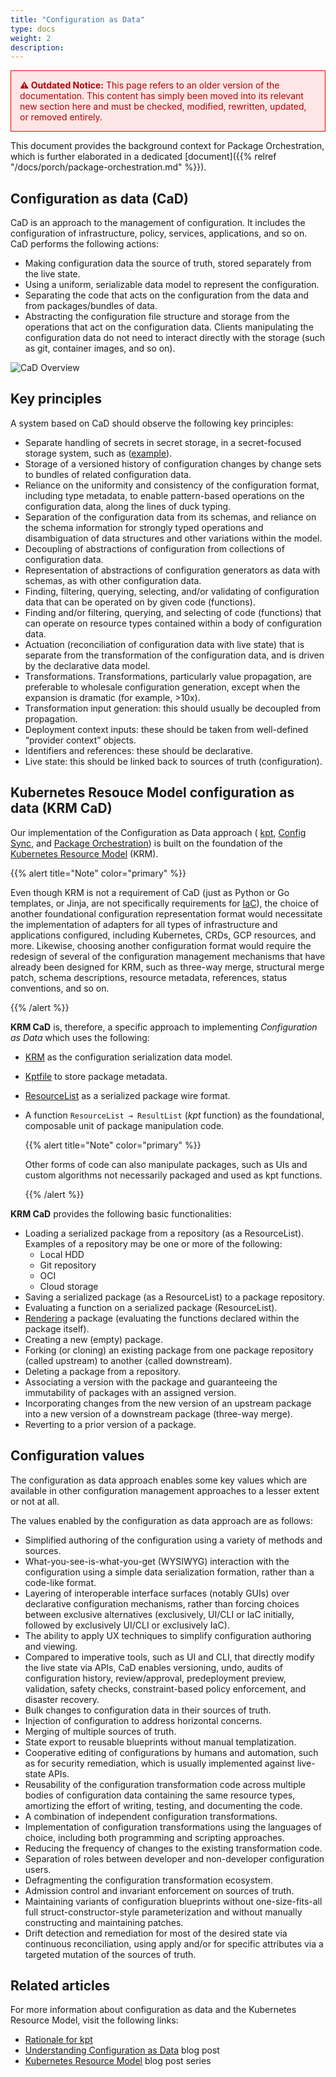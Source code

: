 ```yaml
---
title: "Configuration as Data"
type: docs
weight: 2
description: 
---
```


<div style="border: 1px solid red; background-color: #ffe6e6; color: #b30000; padding: 1em; margin-bottom: 1em;">
  <strong>⚠️ Outdated Notice:</strong> This page refers to an older version of the documentation. This content has simply been moved into its relevant new section here and must be checked, modified, rewritten, updated, or removed entirely.
</div>

This document provides the background context for Package Orchestration, which is further
elaborated in a dedicated [document]({{% relref "/docs/porch/package-orchestration.md" %}}).

## Configuration as data (CaD)

CaD is an approach to the management of configuration. It includes the configuration of
infrastructure, policy, services, applications, and so on. CaD performs the following actions:

* Making configuration data the source of truth, stored separately from the live state.
* Using a uniform, serializable data model to represent the configuration.
* Separating the code that acts on the configuration from the data and from packages/bundles of
  data.
* Abstracting the configuration file structure and storage from the operations that act on the
  configuration data. Clients manipulating the configuration data do not need to interact directly
  with the storage (such as git, container images, and so on).

![CaD Overview](/static/images/porch/CaD-Overview.svg)

## Key principles

A system based on CaD should observe the following key principles:

* Separate handling of secrets in secret storage, in a secret-focused storage system, such as
  ([example](https://cert-manager.io/)).
* Storage of a versioned history of configuration changes by change sets to bundles of related
  configuration data.
* Reliance on the uniformity and consistency of the configuration format, including type metadata,
  to enable pattern-based operations on the configuration data, along the lines of duck typing.
* Separation of the configuration data from its schemas, and reliance on the schema information for
  strongly typed operations and disambiguation of data structures and other variations within the
  model.
* Decoupling of abstractions of configuration from collections of configuration data.
* Representation of abstractions of configuration generators as data with schemas, as with other
  configuration data.
* Finding, filtering, querying, selecting, and/or validating of configuration data that can be
  operated on by given code (functions).
* Finding and/or filtering, querying, and selecting of code (functions) that can operate on
  resource types contained within a body of configuration data.
* Actuation (reconciliation of configuration data with live state) that is separate from the
  transformation of the configuration data, and is driven by the declarative data model.
* Transformations. Transformations, particularly value propagation, are preferable to wholesale
  configuration generation, except when the expansion is dramatic (for example, >10x).
* Transformation input generation: this should usually be decoupled from propagation.
* Deployment context inputs: these should be taken from well-defined “provider context” objects.
* Identifiers and references: these should be declarative.
* Live state: this should be linked back to sources of truth (configuration).

## Kubernetes Resouce Model configuration as data (KRM CaD)

Our implementation of the Configuration as Data approach (
[kpt](https://kpt.dev),
[Config Sync](https://cloud.google.com/anthos-config-management/docs/config-sync-overview),
and [Package Orchestration](https://github.com/nephio-project/porch))
is built on the foundation of the
[Kubernetes Resource Model](https://github.com/kubernetes/design-proposals-archive/blob/main/architecture/resource-management.md)
(KRM).

{{% alert title="Note" color="primary" %}}

Even though KRM is not a requirement of CaD (just as Python or Go templates, or Jinja, are not
specifically requirements for [IaC](https://en.wikipedia.org/wiki/Infrastructure_as_code)), the
choice of another foundational configuration representation format would necessitate the
implementation of adapters for all types of infrastructure and applications configured, including
Kubernetes, CRDs, GCP resources, and more. Likewise, choosing another configuration format would
require the redesign of several of the configuration management mechanisms that have already been
designed for KRM, such as three-way merge, structural merge patch, schema descriptions, resource
metadata, references, status conventions, and so on.

{{% /alert %}}


**KRM CaD** is, therefore, a specific approach to implementing *Configuration as Data* which uses
the following:

* [KRM](https://github.com/kubernetes/design-proposals-archive/blob/main/architecture/resource-management.md)
  as the configuration serialization data model.
* [Kptfile](https://kpt.dev/reference/schema/kptfile/) to store package metadata.
* [ResourceList](https://kpt.dev/reference/schema/resource-list/) as a serialized package wire
  format.
* A function `ResourceList → ResultList` (*kpt* function) as the foundational, composable unit of
  package manipulation code.
  
  {{% alert title="Note" color="primary" %}}

  Other forms of code can also manipulate packages, such as UIs and custom algorithms not
  necessarily packaged and used as kpt functions.

  {{% /alert %}}


**KRM CaD** provides the following basic functionalities:

* Loading a serialized package from a repository (as a ResourceList). Examples of a repository may
  be one or more of the following:
  * Local HDD
  * Git repository
  * OCI
  * Cloud storage
* Saving a serialized package (as a ResourceList) to a package repository.
* Evaluating a function on a serialized package (ResourceList).
* [Rendering](https://kpt.dev/book/04-using-functions/#declarative-function-execution) a package
  (evaluating the functions declared within the package itself).
* Creating a new (empty) package.
* Forking (or cloning) an existing package from one package repository (called upstream) to another
  (called downstream).
* Deleting a package from a repository.
* Associating a version with the package and guaranteeing the immutability of packages with an
  assigned version.
* Incorporating changes from the new version of an upstream package into a new version of a
  downstream package (three-way merge).
* Reverting to a prior version of a package.

## Configuration values

The configuration as data approach enables some key values which are available in other
configuration management approaches to a lesser extent or not at all.

The values enabled by the configuration as data approach are as follows:

* Simplified authoring of the configuration using a variety of methods and sources.
* What-you-see-is-what-you-get (WYSIWYG) interaction with the configuration using a simple data
  serialization formation, rather than a code-like format.
* Layering of interoperable interface surfaces (notably GUIs) over declarative configuration
  mechanisms, rather than forcing choices between exclusive alternatives (exclusively, UI/CLI or
  IaC initially, followed by exclusively UI/CLI or exclusively IaC).
* The ability to apply UX techniques to simplify configuration authoring and viewing.
* Compared to imperative tools, such as UI and CLI, that directly modify the live state via APIs,
  CaD enables versioning, undo, audits of configuration history, review/approval, predeployment
  preview, validation, safety checks, constraint-based policy enforcement, and disaster recovery.
* Bulk changes to configuration data in their sources of truth.
* Injection of configuration to address horizontal concerns.
* Merging of multiple sources of truth.
* State export to reusable blueprints without manual templatization.
* Cooperative editing of configurations by humans and automation, such as for security remediation,
  which is usually implemented against live-state APIs.
* Reusability of the configuration transformation code across multiple bodies of configuration data
  containing the same resource types, amortizing the effort of writing, testing, and documenting
  the code.
* A combination of independent configuration transformations.
* Implementation of configuration transformations using the languages of choice, including both
  programming and scripting approaches.
* Reducing the frequency of changes to the existing transformation code.
* Separation of roles between developer and non-developer configuration users.
* Defragmenting the configuration transformation ecosystem.
* Admission control and invariant enforcement on sources of truth.
* Maintaining variants of configuration blueprints without one-size-fits-all full
  struct-constructor-style parameterization and without manually constructing and maintaining
  patches.
* Drift detection and remediation for most of the desired state via continuous reconciliation,
  using apply and/or for specific attributes via a targeted mutation of the sources of truth.

## Related articles

For more information about configuration as data and the Kubernetes Resource Model, visit the
following links:

* [Rationale for kpt](https://kpt.dev/guides/rationale)
* [Understanding Configuration as Data](https://cloud.google.com/blog/products/containers-kubernetes/understanding-configuration-as-data-in-kubernetes)
  blog post
* [Kubernetes Resource Model](https://cloud.google.com/blog/topics/developers-practitioners/build-platform-krm-part-1-whats-platform)
  blog post series
